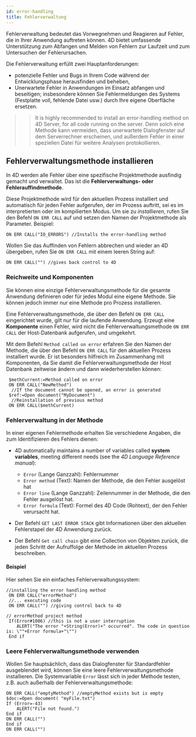 ```yaml
---
id: error-handling
title: Fehlerverwaltung
---
```


Fehlerverwaltung bedeutet das Vorwegnehmen und Reagieren auf Fehler, die in Ihrer Anwendung auftreten können. 4D bietet umfassende Unterstützung zum Abfangen und Melden von Fehlern zur Laufzeit und zum Untersuchen der Fehlerursachen.

Die Fehlerverwaltung erfüllt zwei Hauptanforderungen:

- potenzielle Fehler und Bugs in Ihrem Code während der Entwicklungsphase herausfinden und beheben,
- Unerwartete Fehler in Anwendungen im Einsatz abfangen und beseitigen; insbesondere können Sie Fehlermeldungen des Systems (Festplatte voll, fehlende Datei usw.) durch Ihre eigene Oberfläche ersetzen.
> > It is highly recommended to install an error-handling method on 4D Server, for all code running on the server. Denn solch eine Methode kann vermeiden, dass unerwartete Dialogfenster auf dem Serverrechner erscheinen, und außerdem Fehler in einer speziellen Datei für weitere Analysen protokollieren.

## Fehlerverwaltungsmethode installieren

In 4D werden alle Fehler über eine spezifische Projektmethode ausfindig gemacht und verwaltet. Das ist die **Fehlerverwaltungs- oder Fehlerauffindmethode**.

Diese Projektmethode wird für den aktuellen Prozess installiert und automatisch für jeden Fehler aufgerufen, der im Prozess auftritt, sei es im interpretierten oder im kompilierten Modus. Um sie zu *installieren*, rufen Sie den Befehl `ON ERR CALL` auf und setzen den Namen der Projektmethode als Parameter. Beispiel:

```4d
ON ERR CALL("IO_ERRORS") //Installs the error-handling method
```

Wollen Sie das Auffinden von Fehlern abbrechen und wieder an 4D übergeben, rufen Sie `ON ERR CALL` mit einem leeren String auf:
```4d
ON ERR CALL("") //gives back control to 4D
```

### Reichweite und Komponenten

Sie können eine einzige Fehlerverwaltungsmethode für die gesamte Anwendung definieren oder für jedes Modul eine eigene Methode. Sie können jedoch immer nur eine Methode pro Prozess installieren.

Eine Fehlerverwaltungsmethode, die über den Befehl `ON ERR CALL` eingerichtet wurde, gilt nur für die laufende Anwendung. Erzeugt eine **Komponente** einen Fehler, wird nicht die Fehlerverwaltungsmethode `ON ERR CALL` der Host-Datenbank aufgerufen, und umgekehrt.

Mit dem Befehl `Method called on error` erfahren Sie den Namen der Methode, die über den Befehl `ON ERR CALL` für den aktuellen Prozess installiert wurde. Er ist besonders hilfreich im Zusammenhang mit Komponenten, da Sie damit die Fehlerverwaltungsmethode der Host Datenbank zeitweise ändern und dann wiederherstellen können:

```4d
 $methCurrent:=Method called on error
 ON ERR CALL("NewMethod")
  //If the document cannot be opened, an error is generated
 $ref:=Open document("MyDocument")
  //Reinstallation of previous method
 ON ERR CALL($methCurrent)

```

### Fehlerverwaltung in der Methode

In einer eigenen Fehlermethode erhalten Sie verschiedene Angaben, die zum Identifizieren des Fehlers dienen:

- 4D automatically maintains a number of variables called **system variables**, meeting different needs (see the *4D Language Reference manual*):

  - `Error` (Lange Ganzzahl): Fehlernummer
  - `Error method` (Text): Namen der Methode, die den Fehler ausgelöst hat
  - `Error line` (Lange Ganzzahl): Zeilennummer in der Methode, die den Fehler ausgelöst hat.
  - `Error formula` (Text): Formel des 4D Code (Rohtext), der den Fehler verursacht hat.

- Der Befehl `GET LAST ERROR STACK` gibt Informationen über den aktuellen Fehlerstapel der 4D Anwendung zurück.
- Der Befehl `Get call chain` gibt eine Collection von Objekten zurück, die jeden Schritt der Aufruffolge der Methode im aktuellen Prozess beschreiben.


#### Beispiel

Hier sehen Sie ein einfaches Fehlerverwaltungssystem:

```4d
//installing the error handling method
 ON ERR CALL("errorMethod")
 //... executing code
 ON ERR CALL("") //giving control back to 4D
```

```4d
// errorMethod project method
 If(Error#1006) //this is not a user interruption
    ALERT("The error "+String(Error)+" occurred". The code in question is: \""+Error formula+"\"")
 End if
```

### Leere Fehlerverwaltungsmethode verwenden

Wollen Sie hauptsächlich, dass das Dialogfenster für Standardfehler ausgeblendet wird, können Sie eine leere Fehlerverwaltungsmethode installieren. Die Systemvariable `Error` lässt sich in jeder Methode testen, z.B. auch außerhalb der Fehlerverwaltungsmethode:

```4d
ON ERR CALL("emptyMethod") //emptyMethod exists but is empty
$doc:=Open document( "myFile.txt")
If (Error=-43)
    ALERT("File not found.")
End if
ON ERR CALL("")
End if
ON ERR CALL("")
```
